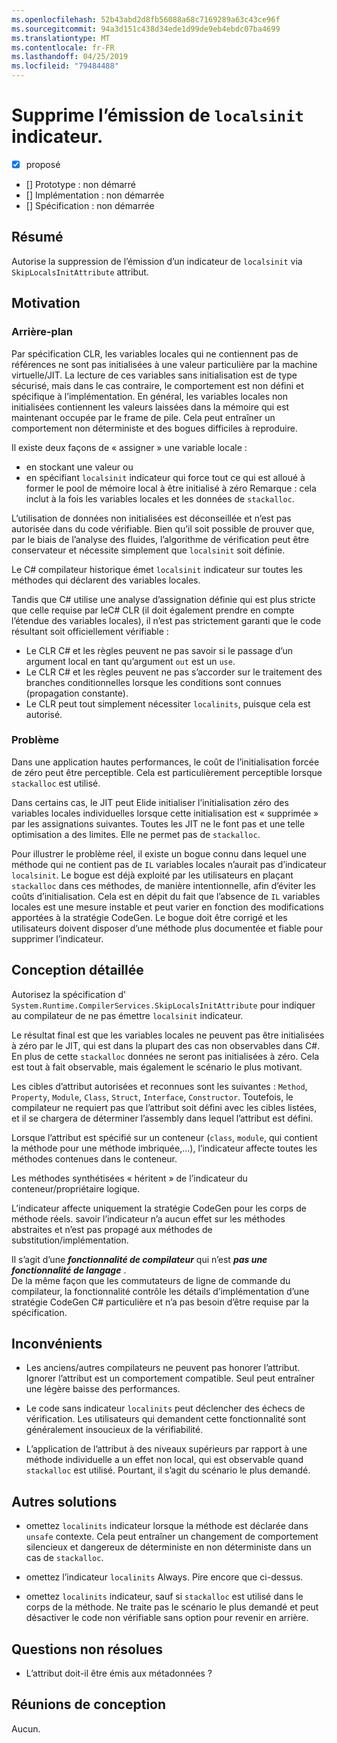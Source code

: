```yaml
---
ms.openlocfilehash: 52b43abd2d8fb56088a68c7169289a63c43ce96f
ms.sourcegitcommit: 94a3d151c438d34ede1d99de9eb4ebdc07ba4699
ms.translationtype: MT
ms.contentlocale: fr-FR
ms.lasthandoff: 04/25/2019
ms.locfileid: "79484488"
---
```

# <a name="suppress-emitting-of-localsinit-flag"></a>Supprime l’émission de `localsinit` indicateur.

* [x] proposé
* [] Prototype : non démarré
* [] Implémentation : non démarrée
* [] Spécification : non démarrée

## <a name="summary"></a>Résumé
[summary]: #summary

Autorise la suppression de l’émission d’un indicateur de `localsinit` via `SkipLocalsInitAttribute` attribut. 

## <a name="motivation"></a>Motivation
[motivation]: #motivation


### <a name="background"></a>Arrière-plan
Par spécification CLR, les variables locales qui ne contiennent pas de références ne sont pas initialisées à une valeur particulière par la machine virtuelle/JIT. La lecture de ces variables sans initialisation est de type sécurisé, mais dans le cas contraire, le comportement est non défini et spécifique à l’implémentation. En général, les variables locales non initialisées contiennent les valeurs laissées dans la mémoire qui est maintenant occupée par le frame de pile. Cela peut entraîner un comportement non déterministe et des bogues difficiles à reproduire. 

Il existe deux façons de « assigner » une variable locale : 
- en stockant une valeur ou 
- en spécifiant `localsinit` indicateur qui force tout ce qui est alloué à former le pool de mémoire local à être initialisé à zéro Remarque : cela inclut à la fois les variables locales et les données de `stackalloc`.    

L’utilisation de données non initialisées est déconseillée et n’est pas autorisée dans du code vérifiable. Bien qu’il soit possible de prouver que, par le biais de l’analyse des fluides, l’algorithme de vérification peut être conservateur et nécessite simplement que `localsinit` soit définie.

Le C# compilateur historique émet `localsinit` indicateur sur toutes les méthodes qui déclarent des variables locales.

Tandis que C# utilise une analyse d’assignation définie qui est plus stricte que celle requise par leC# CLR (il doit également prendre en compte l’étendue des variables locales), il n’est pas strictement garanti que le code résultant soit officiellement vérifiable :
- Le CLR C# et les règles peuvent ne pas savoir si le passage d’un argument local en tant qu’argument `out` est un `use`.
- Le CLR C# et les règles peuvent ne pas s’accorder sur le traitement des branches conditionnelles lorsque les conditions sont connues (propagation constante).
- Le CLR peut tout simplement nécessiter `localinits`, puisque cela est autorisé.  

### <a name="problem"></a>Problème
Dans une application hautes performances, le coût de l’initialisation forcée de zéro peut être perceptible. Cela est particulièrement perceptible lorsque `stackalloc` est utilisé.

Dans certains cas, le JIT peut Elide initialiser l’initialisation zéro des variables locales individuelles lorsque cette initialisation est « supprimée » par les assignations suivantes. Toutes les JIT ne le font pas et une telle optimisation a des limites. Elle ne permet pas de `stackalloc`.

Pour illustrer le problème réel, il existe un bogue connu dans lequel une méthode qui ne contient pas de `IL` variables locales n’aurait pas d’indicateur `localsinit`. Le bogue est déjà exploité par les utilisateurs en plaçant `stackalloc` dans ces méthodes, de manière intentionnelle, afin d’éviter les coûts d’initialisation. Cela est en dépit du fait que l’absence de `IL` variables locales est une mesure instable et peut varier en fonction des modifications apportées à la stratégie CodeGen. Le bogue doit être corrigé et les utilisateurs doivent disposer d’une méthode plus documentée et fiable pour supprimer l’indicateur. 

## <a name="detailed-design"></a>Conception détaillée

Autorisez la spécification d' `System.Runtime.CompilerServices.SkipLocalsInitAttribute` pour indiquer au compilateur de ne pas émettre `localsinit` indicateur.
 
Le résultat final est que les variables locales ne peuvent pas être initialisées à zéro par le JIT, qui est dans la plupart des cas non observables dans C#.  
En plus de cette `stackalloc` données ne seront pas initialisées à zéro. Cela est tout à fait observable, mais également le scénario le plus motivant.

Les cibles d’attribut autorisées et reconnues sont les suivantes : `Method`, `Property`, `Module`, `Class`, `Struct`, `Interface`, `Constructor`. Toutefois, le compilateur ne requiert pas que l’attribut soit défini avec les cibles listées, et il se chargera de déterminer l’assembly dans lequel l’attribut est défini. 

Lorsque l’attribut est spécifié sur un conteneur (`class`, `module`, qui contient la méthode pour une méthode imbriquée,...), l’indicateur affecte toutes les méthodes contenues dans le conteneur.

Les méthodes synthétisées « héritent » de l’indicateur du conteneur/propriétaire logique. 

L’indicateur affecte uniquement la stratégie CodeGen pour les corps de méthode réels. savoir l’indicateur n’a aucun effet sur les méthodes abstraites et n’est pas propagé aux méthodes de substitution/implémentation.

Il s’agit d’une **_fonctionnalité de compilateur_** qui n’est **_pas une fonctionnalité de langage_** .  
De la même façon que les commutateurs de ligne de commande du compilateur, la fonctionnalité contrôle les détails d’implémentation d’une stratégie CodeGen C# particulière et n’a pas besoin d’être requise par la spécification.

## <a name="drawbacks"></a>Inconvénients
[drawbacks]: #drawbacks

- Les anciens/autres compilateurs ne peuvent pas honorer l’attribut.
Ignorer l’attribut est un comportement compatible. Seul peut entraîner une légère baisse des performances.

- Le code sans indicateur `localinits` peut déclencher des échecs de vérification.
Les utilisateurs qui demandent cette fonctionnalité sont généralement insoucieux de la vérifiabilité. 
 
- L’application de l’attribut à des niveaux supérieurs par rapport à une méthode individuelle a un effet non local, qui est observable quand `stackalloc` est utilisé. Pourtant, il s’agit du scénario le plus demandé.

## <a name="alternatives"></a>Autres solutions
[alternatives]: #alternatives

- omettez `localinits` indicateur lorsque la méthode est déclarée dans `unsafe` contexte. Cela peut entraîner un changement de comportement silencieux et dangereux de déterministe en non déterministe dans un cas de `stackalloc`.

- omettez l’indicateur `localinits` Always.
Pire encore que ci-dessus.

- omettez `localinits` indicateur, sauf si `stackalloc` est utilisé dans le corps de la méthode.
Ne traite pas le scénario le plus demandé et peut désactiver le code non vérifiable sans option pour revenir en arrière.

## <a name="unresolved-questions"></a>Questions non résolues
[unresolved]: #unresolved-questions

- L’attribut doit-il être émis aux métadonnées ? 

## <a name="design-meetings"></a>Réunions de conception

Aucun. 